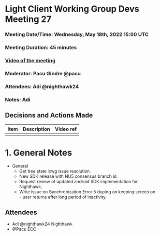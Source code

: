 # Light Client Working Group Devs Meeting 27
### Meeting Date/Time: Wednesday, May 18th, 2022 15:00 UTC
### Meeting Duration: 45 minutes
### [Video of the meeting](not-recorded)
### Moderator: Pacu Gindre @pacu
### Attendees: Adi @nighthawk24
### Notes: Adi

## Decisions and Actions Made
| Item | Description | Video ref |
| ------------- | ----------- | --------- |
| | ||


# 1. General Notes
* General
  - Get tree state lcwg issue resolution.
  - New SDK release with NU5 consensus branch id.
  - Request review of updated android SDK implementation for Nighthawk.
  - Write issue on Synchronization Error 5 duping on keeping screen on - user returns after long period of inactivity.
  
## Attendees
* Adi @nighthawk24 Nighthawk
* @Pacu ECC